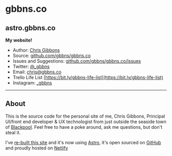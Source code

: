 # gbbns.co

## astro.gbbns.co

**My website!**

* Author: [Chris Gibbons](https://gbbns.co)
* Source: [github.com/gbbns/gbbns.co](https://github.com/gbbns/astro.gbbns.co)
* Issues and Suggestions: [github.com/gbbns/gbbns.co/issues](https://github.com/gbbns/astro.gbbns.co/issues)
* Twitter: [@_gbbns](https://twitter.com/_gbbns)
* Email: [chris@gbbns.co](mailto:chris@gbbns.co)
* Trello Life List [https://bit.ly/gbbns-life-list](https://bit.ly/gbbns-life-list)
* Instagram: [_gbbns](https://instagram.com/_gbbns)

***

## About

This is the source code for the personal site of me, Chris Gibbons, Principal UI/front end developer & UX technologist from just outside the seaside town of [Blackpool](https://en.wikipedia.org/wiki/Blackpool). Feel free to have a poke around, ask me questions, but don't steal it.

I've [re-built this site](https://gbbns.co) and it's now using [Astro](https://astro.build), it's open sourced on [GitHub](https://github.com/gbbns/astro.gbbns.co) and proudly hosted on [Netlify](https://www.netlify.com/)
